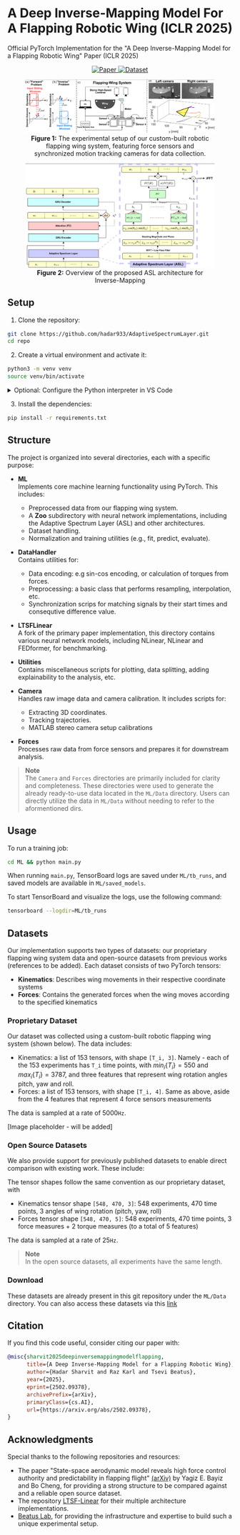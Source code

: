 # A Deep Inverse-Mapping Model For A Flapping Robotic Wing (ICLR 2025)
Official PyTorch Implementation for the "A Deep Inverse-Mapping Model for a Flapping Robotic Wing" Paper (ICLR 2025)

<p align="center">
  <a href="https://arxiv.org/abs/2502.09378">
    <img src="https://img.shields.io/badge/Paper-arXiv-blue" alt="Paper">
  </a>
  <a href="https://drive.google.com/drive/folders/1lfZzpQKdhQHobq_rORQdAVFe87N-QJv3">
    <img src="https://img.shields.io/badge/Dataset-Download-red" alt="Dataset">
  </a>
</p>


<div align="center">
<figure>
  <img src="assets/setup.png" alt="Wing System" />
  <figcaption>
    <b>Figure 1:</b> The experimental setup of our custom-built robotic flapping wing system, featuring force sensors and synchronized motion tracking cameras for data collection.
  </figcaption>
</figure>

<figure>
  <img src="assets/architecture.png" alt="Model Architecture" />
  <figcaption>
    <b>Figure 2:</b> Overview of the proposed ASL architecture for Inverse-Mapping
  </figcaption>
</figure>
</div>

## Setup

1. Clone the repository:
  ```bash
  git clone https://github.com/hadar933/AdaptiveSpectrumLayer.git
  cd repo
  ```

2. Create a virtual environment and activate it:
  ```bash
  python3 -m venv venv
  source venv/bin/activate
  ```
  <details>
  <summary>Optional: Configure the Python interpreter in VS Code</summary>

  Configure the Python interpreter in VS Code:
  - Press `Ctrl+Shift+P` to open the command palette.
  - Type `Python: Create Environment` and select `venv`

  </details>

3. Install the dependencies:
  ```bash
  pip install -r requirements.txt
  ```

## Structure

The project is organized into several directories, each with a specific purpose:
- **ML**  
  Implements core machine learning functionality using PyTorch. This includes:  
  - Preprocessed data from our flapping wing system.  
  - A **Zoo** subdirectory with neural network implementations, including the Adaptive Spectrum Layer (ASL) and other architectures.
  - Dataset handling.  
  - Normalization and training utilities (e.g., fit, predict, evaluate).  

- **DataHandler**  
  Contains utilities for:  
  - Data encoding: e.g sin-cos encoding, or calculation of torques from forces.
  - Preprocessing: a basic class that performs resampling, interpolation, etc.
  - Synchronization scrips for matching signals by their start times and consequtive difference value.

- **LTSFLinear**  
  A fork of the primary paper implementation, this directory contains various neural network models, including NLinear, NLinear and FEDformer, for benchmarking.  


- **Utilities**  
  Contains miscellaneous scripts for plotting, data splitting, adding explainability to the analysis, etc.

- **Camera**  
  Handles raw image data and camera calibration. It includes scripts for:  
  - Extracting 3D coordinates.  
  - Tracking trajectories.  
  - MATLAB stereo camera setup calibrations

- **Forces**  
  Processes raw data from force sensors and prepares it for downstream analysis.

> **Note**  
> The `Camera` and `Forces` directories are primarily included for clarity 
> and completeness. These directories were used to generate the already 
> ready-to-use data located in the `ML/Data` directory. Users can directly 
> utilize the data in `ML/Data` without needing to refer to the aformentioned dirs.


## Usage

To run a training job:
```bash
cd ML && python main.py
```

When running `main.py`, TensorBoard logs are saved under `ML/tb_runs`, and saved models are available in `ML/saved_models`.

To start TensorBoard and visualize the logs, use the following command:
```bash
tensorboard --logdir=ML/tb_runs
```

## Datasets

Our implementation supports two types of datasets: our proprietary flapping wing system data and open-source datasets from previous works (references to be added). Each dataset consists of two PyTorch tensors:
- **Kinematics**: Describes wing movements in their respective coordinate systems
- **Forces**: Contains the generated forces when the wing moves according to the specified kinematics

### Proprietary Dataset

Our dataset was collected using a custom-built robotic flapping wing system (shown below). The data includes:
- Kinematics: a list of 153 tensors, with shape `[T_i, 3]`. Namely - each of the 153 experiments has `T_i` time points, with $min_i \{T_i\} = 550$ and $max_i \{T_i\} = 3787$, and three features that represent wing rotation angles pitch, yaw and roll.
- Forces: a list of 153 tensors, with shape `[T_i, 4]`. Same as above, aside from the 4 features that represent 4 force sensors measurements

The data is sampled at a rate of $5000 \texttt{Hz}$.

[Image placeholder - will be added]

### Open Source Datasets

We also provide support for previously published datasets to enable direct comparison with existing work. These include:

The tensor shapes follow the same convention as our proprietary dataset, with
- Kinematics tensor shape `[548, 470, 3]`: 548 experiments, 470 time points, 3 angles of wing rotation (pitch, yaw, roll)
- Forces tensor shape `[548, 470, 5]`: 548 experiments, 470 time points, 3 force measures + 2 torque measures (to a total of 5 features)

The data is sampled at a rate of $25 \texttt{Hz}$.
> **Note**  
> In the open source datasets, all experiments have the same length.

### Download

These datasets are already present in this git repository under the `ML/Data` directory.
You can also access these datasets via this [link](https://drive.google.com/drive/folders/1lfZzpQKdhQHobq_rORQdAVFe87N-QJv3?usp=sharing)


## Citation

If you find this code useful, consider citing our paper with:
```bibtex
@misc{sharvit2025deepinversemappingmodelflapping,
      title={A Deep Inverse-Mapping Model for a Flapping Robotic Wing}, 
      author={Hadar Sharvit and Raz Karl and Tsevi Beatus},
      year={2025},
      eprint={2502.09378},
      archivePrefix={arXiv},
      primaryClass={cs.AI},
      url={https://arxiv.org/abs/2502.09378}, 
}
```

## Acknowledgments

Special thanks to the following repositories and resources:
- The paper "State-space aerodynamic model reveals high force control authority and predictability in flapping flight" [(arXiv)](https://arxiv.org/abs/2103.07994) by Yagiz E. Bayiz and Bo Cheng, for providing a strong structure to be compared against and a reliable open source dataset.
- The repository [LTSF-Linear](https://github.com/cure-lab/LTSF-Linear) for their multiple architecture implementations.
- [Beatus Lab](https://www.beatus-lab.org/), for providing the infrastructure and expertise to build such a unique experimental setup.

